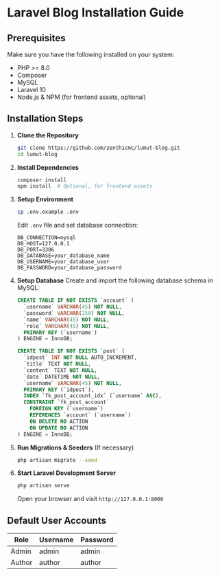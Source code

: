 # Laravel Blog Installation Guide

## Prerequisites

Make sure you have the following installed on your system:

- PHP >= 8.0
- Composer
- MySQL
- Laravel 10
- Node.js & NPM (for frontend assets, optional)

## Installation Steps

1. **Clone the Repository**
   ```sh
   git clone https://github.com/zenthicmc/lumut-blog.git
   cd lumut-blog
   ```

2. **Install Dependencies**
   ```sh
   composer install
   npm install  # Optional, for frontend assets
   ```

3. **Setup Environment**
   ```sh
   cp .env.example .env
   ```
   Edit `.env` file and set database connection:
   ```env
   DB_CONNECTION=mysql
   DB_HOST=127.0.0.1
   DB_PORT=3306
   DB_DATABASE=your_database_name
   DB_USERNAME=your_database_user
   DB_PASSWORD=your_database_password
   ```

4. **Setup Database**
   Create and import the following database schema in MySQL:
   ```sql
   CREATE TABLE IF NOT EXISTS `account` (
     `username` VARCHAR(45) NOT NULL,
     `password` VARCHAR(250) NOT NULL,
     `name` VARCHAR(45) NOT NULL,
     `role` VARCHAR(45) NOT NULL,
     PRIMARY KEY (`username`)
   ) ENGINE = InnoDB;

   CREATE TABLE IF NOT EXISTS `post` (
     `idpost` INT NOT NULL AUTO_INCREMENT,
     `title` TEXT NOT NULL,
     `content` TEXT NOT NULL,
     `date` DATETIME NOT NULL,
     `username` VARCHAR(45) NOT NULL,
     PRIMARY KEY (`idpost`),
     INDEX `fk_post_account_idx` (`username` ASC),
     CONSTRAINT `fk_post_account`
       FOREIGN KEY (`username`)
       REFERENCES `account` (`username`)
       ON DELETE NO ACTION
       ON UPDATE NO ACTION
   ) ENGINE = InnoDB;
   ```

5. **Run Migrations & Seeders** (If necessary)
   ```sh
   php artisan migrate --seed
   ```

6. **Start Laravel Development Server**
   ```sh
   php artisan serve
   ```
   Open your browser and visit `http://127.0.0.1:8000`

## Default User Accounts

| Role    | Username | Password |
|---------|---------|----------|
| Admin   | admin   | admin    |
| Author  | author  | author   |
